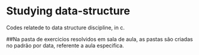 # Studying data-structure
Codes relatede to data structure discipline, in c.

##Na pasta de exercicios resolvidos em sala de aula, as pastas são criadas no padrão por data, referente a aula especifica.
